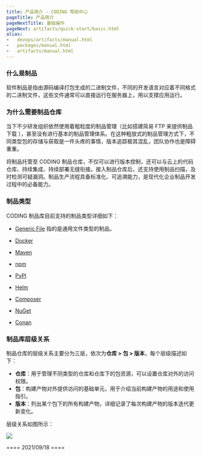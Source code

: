 ```yaml
---
title: 产品简介 - CODING 帮助中心
pageTitle: 产品简介
pageNextTitle: 基础操作
pageNext: artifacts/quick-start/basic.html
alias: 
-   devops/artifacts/manual.html
-   packages/manual.html
-   artifacts/manual.html
---
```


### 什么是制品

软件制品是指由源码编译打包生成的二进制文件，不同的开发语言对应着不同格式的二进制文件，这些文件通常可以直接运行在服务器上，用以支撑应用运行。


### 为什么需要制品仓库

当下不少研发组织依然使用着粗粒度的制品管理（比如搭建简易 FTP 来提供制品下载 ），甚至没有进行基本的制品管理体系。在这种粗放式的制品管理方式下，不同类型包的存储与获取是一件头疼的事情，版本追踪极其混乱，团队协作也是障碍重重。

将制品托管至 CODING 制品仓库，不仅可以进行版本控制，还可以与云上的代码仓库、持续集成、持续部署无缝衔接。接入制品仓库后，还支持使用制品扫描，及时检测可疑漏洞。制品生产流程具备标准化、可追溯能力，是现代化企业制品开发过程中的必备能力。

### 制品类型

CODING 制品库目前支持的制品类型详细如下：

-   [Generic File](/docs/artifacts/quick-start/generic.html) 指的是通用文件类型的制品。

-   [Docker](/docs/artifacts/quick-start/generic.html)

-   [Maven](/docs/artifacts/quick-start/generic.html)

-   [npm](/docs/artifacts/quick-start/generic.html)

-   [PyPI](/docs/artifacts/quick-start/generic.html)

-   [Helm](/docs/artifacts/quick-start/generic.html)

-   [Composer](/docs/artifacts/quick-start/generic.html)

-   [NuGet](/docs/artifacts/quick-start/generic.html)

-   [Conan](/docs/artifacts/quick-start/generic.html)


### 制品库层级关系

制品仓库的层级关系主要分为三层，依次为**仓库 > 包 > 版本**，每个层级描述如下：

-   **仓库**：用于管理不同类型的仓库和仓库下的包资源，可以设置仓库对外的访问权限。
-   **包**：构建产物对外提供访问的基础单元，用于介绍当前构建产物的用途和使用指引。
-   **版本**：列出某个包下的所有构建产物，详细记录了每次构建产物的版本迭代更新变化。

层级关系如图所示：

![](https://help-assets.codehub.cn/enterprise/20190606211819.png)

==== 2021/09/18 ====
